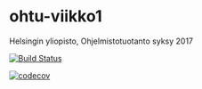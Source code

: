 # ohtu-viikko1
Helsingin yliopisto, Ohjelmistotuotanto syksy 2017

[![Build Status](https://travis-ci.org/eevalaiho/ohtu-viikko1.svg?branch=master)](https://travis-ci.org/eevalaiho/ohtu-viikko1.svg?branch=master)

[![codecov](https://codecov.io/gh/eevalaiho/ohtu-viikko1/branch/master/graph/badge.svg)](https://codecov.io/gh/eevalaiho/ohtu-viikko1)


